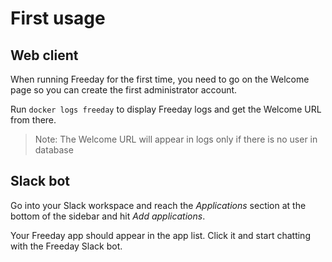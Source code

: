 # First usage

## Web client

When running Freeday for the first time, you need to go on the Welcome page so you can create the first administrator account.

Run `docker logs freeday` to display Freeday logs and get the Welcome URL from there.

> Note: The Welcome URL will appear in logs only if there is no user in database

## Slack bot

Go into your Slack workspace and reach the *Applications* section at the bottom of the sidebar and hit *Add applications*.

Your Freeday app should appear in the app list. Click it and start chatting with the Freeday Slack bot.
